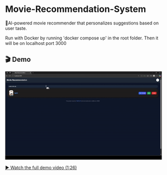 # Movie-Recommendation-System
🧠AI-powered movie recommender that personalizes suggestions based on user taste.

Run with Docker by running 'docker compose up' in the root folder.
Then it will be on localhost port 3000

## 🎬 Demo

![Demo Preview](demo/demo-preview.gif)

[▶️ Watch the full demo video (1:26)](demo/demo.mp4)
